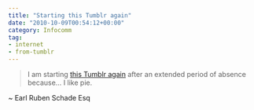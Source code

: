 ```yaml
---
title: "Starting this Tumblr again"
date: "2010-10-09T00:54:12+00:00"
category: Infocomm
tag:
- internet
- from-tumblr
---
```

> I am starting [this Tumblr again] after an extended period of absence because… I like pie.

~ Earl Ruben Schade Esq

[this Tumblr again]: https://rubenerd.tumblr.com/

